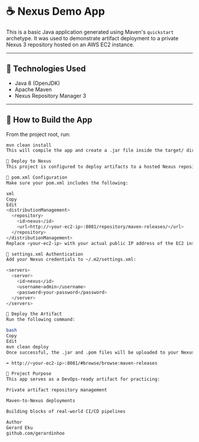 # ☕ Nexus Demo App

This is a basic Java application generated using Maven's `quickstart` archetype. It was used to demonstrate artifact deployment to a private Nexus 3 repository hosted on an AWS EC2 instance.

---

## 🔧 Technologies Used

- Java 8 (OpenJDK)
- Apache Maven
- Nexus Repository Manager 3

---

## 🧪 How to Build the App

From the project root, run:

```bash
mvn clean install
This will compile the app and create a .jar file inside the target/ directory.

🚀 Deploy to Nexus
This project is configured to deploy artifacts to a hosted Nexus repository (maven-releases).

🔹 pom.xml Configuration
Make sure your pom.xml includes the following:

xml
Copy
Edit
<distributionManagement>
  <repository>
    <id>nexus</id>
    <url>http://<your-ec2-ip>:8081/repository/maven-releases/</url>
  </repository>
</distributionManagement>
Replace <your-ec2-ip> with your actual public IP address of the EC2 instance running Nexus.

🔹 settings.xml Authentication
Add your Nexus credentials to ~/.m2/settings.xml:

<servers>
  <server>
    <id>nexus</id>
    <username>admin</username>
    <password>your-password</password>
  </server>
</servers>

🔹 Deploy the Artifact
Run the following command:

bash
Copy
Edit
mvn clean deploy
Once successful, the .jar and .pom files will be uploaded to your Nexus repository and visible in the UI:

➡️ http://<your-ec2-ip>:8081/#browse/browse:maven-releases

🎯 Project Purpose
This app serves as a DevOps-ready artifact for practicing:

Private artifact repository management

Maven-to-Nexus deployments

Building blocks of real-world CI/CD pipelines

Author
Gerard Eku
github.com/gerardinhoo
